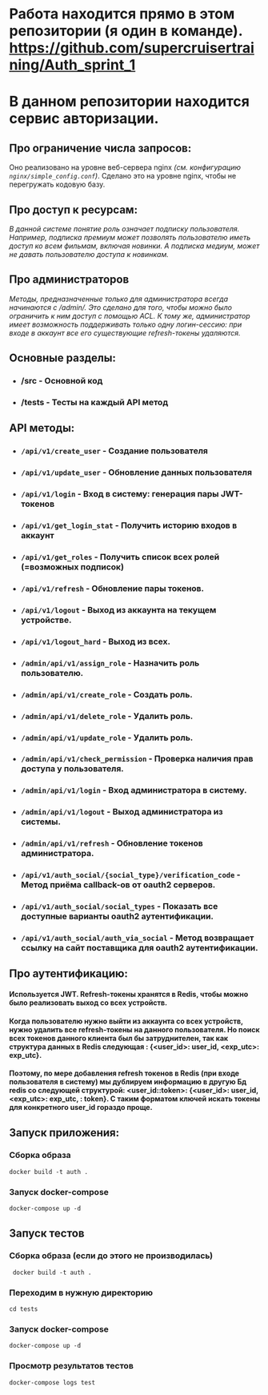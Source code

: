 # Работа находится прямо в этом репозитории (я один в команде). https://github.com/supercruisertraining/Auth_sprint_1

# В данном репозитории находится сервис авторизации.

## Про ограничение числа запросов:
Оно реализовано на уровне веб-сервера nginx *(см. конфигурацию ```nginx/simple_config.conf```)*.
Сделано это на уровне nginx, чтобы не перегружать кодовую базу.

## Про доступ к ресурсам:
*В данной системе понятие роль означает подписку пользователя. Например, подписка премиум может позволять 
пользователю иметь доступ ко всем фильмам, включая новинки. А подписка медиум, может не давать пользователю
доступа к новинкам.*

## Про администраторов
*Методы, предназначенные только для администратора всегда начинаются с /admin/. Это сделано для того, чтобы
можно было ограничить к ним доступ с помощью ACL. К тому же, администратор имеет возможность поддерживать
только одну логин-сессию: при входе в аккаунт все его существующие refresh-токены удаляются.*


## Основные разделы:
- ### /src - Основной код
- ### /tests - Тесты на каждый API метод

## API методы:
 - ### ```/api/v1/create_user``` - Создание пользователя

 - ### ```/api/v1/update_user``` - Обновление данных пользователя

 - ### ```/api/v1/login``` - Вход в систему: генерация пары JWT-токенов

 - ### ```/api/v1/get_login_stat``` - Получить историю входов в аккаунт

 - ### ```/api/v1/get_roles``` - Получить список всех ролей (=возможных подписок)

 - ### ```/api/v1/refresh``` - Обновление пары токенов.

 - ### ```/api/v1/logout``` - Выход из аккаунта на текущем устройстве.

 - ### ```/api/v1/logout_hard``` - Выход из всех.

 - ### ```/admin/api/v1/assign_role``` - Назначить роль пользователю.

 - ### ```/admin/api/v1/create_role``` - Создать роль.

 - ### ```/admin/api/v1/delete_role``` - Удалить роль.

 - ### ```/admin/api/v1/update_role``` - Удалить роль.

 - ### ```/admin/api/v1/check_permission``` - Проверка наличия прав доступа у пользователя.

 - ### ```/admin/api/v1/login``` - Вход администратора в систему.
 
 - ### ```/admin/api/v1/logout``` - Выход администратора из системы.

 - ### ```/admin/api/v1/refresh``` - Обновление токенов администратора.

 - ### ```/api/v1/auth_social/{social_type}/verification_code``` - Метод приёма callback-ов от oauth2 серверов.

 - ### ```/api/v1/auth_social/social_types``` - Показать все доступные варианты oauth2 аутентификации.

 - ### ```/api/v1/auth_social/auth_via_social``` - Метод возвращает ссылку на сайт поставщика для oauth2 аутентификации.


## Про аутентификацию:
#### Используется JWT. Refresh-токены хранятся в Redis, чтобы можно было реализовать выход со всех устройств.
#### Когда пользователю нужно выйти из аккаунта со всех устройств, нужно удалить все refresh-токены на данного пользователя. Но поиск всех токенов данного клиента был бы затруднителен, так как структура данных в Redis следующая <token>: {<user_id>: user_id, <exp_utc>: exp_utc}. 
#### Поэтому, по мере добавления refresh токенов в Redis (при входе пользователя в систему) мы дублируем информацию в другую Бд redis со следующей структурой: <user_id::token>: {<user_id>: user_id, <exp_utc>: exp_utc, <token>: token}. С таким форматом ключей искать токены для конкретного user_id гораздо проще.

## Запуск приложения:

### Сборка образа
 ```shell
 docker build -t auth .
 ```

### Запуск docker-compose 
```shell
docker-compose up -d
```

## Запуск тестов

### Сборка образа (если до этого не производилась)
```shell
 docker build -t auth .
```

### Переходим в нужную директорию
```shell
cd tests
```
### Запуск docker-compose
```shell
docker-compose up -d
```

### Просмотр результатов тестов
```shell
docker-compose logs test
```